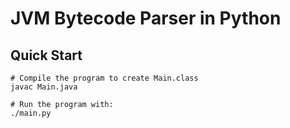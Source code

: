 # JVM Bytecode Parser in Python

## Quick Start

```console
# Compile the program to create Main.class
javac Main.java

# Run the program with:
./main.py
```
